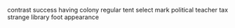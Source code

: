 contrast success having colony regular tent select mark political teacher tax strange library foot appearance